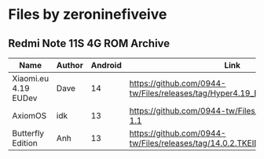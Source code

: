 # Files by zeroninefiveive
## Redmi Note 11S 4G ROM Archive
 | Name                 | Author | Android | Link                                                                      |
|----------------------|--------|---------|---------------------------------------------------------------------------|
| Xiaomi.eu 4.19 EUDev | Dave   | 14      | https://github.com/0944-tw/Files/releases/tag/Hyper4.19_EU_Dev            |
| AxiomOS              | idk    | 13      | https://github.com/0944-tw/Files/releases/tag/axiom-1.1                   |
| Butterfly Edition    | Anh    | 13      | https://github.com/0944-tw/Files/releases/tag/14.0.2.TKEIDXM_20230714_001 |
